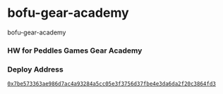 # bofu-gear-academy
bofu-gear-academy



### HW for Peddles Games Gear Academy




### Deploy Address


[`0x7be573363ae986d7ac4a93284a5cc05e3f3756d37fbe4e3da6da2f20c3864fd3`](https://idea.gear-tech.io/programs/0x7be573363ae986d7ac4a93284a5cc05e3f3756d37fbe4e3da6da2f20c3864fd3?node=wss%3A%2F%2Ftestnet.vara.network)